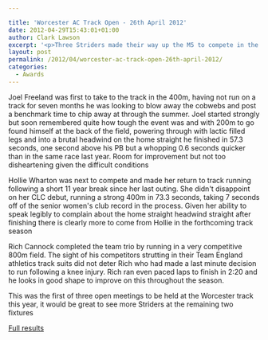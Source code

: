 ```yaml
---

title: 'Worcester AC Track Open - 26th April 2012'
date: 2012-04-29T15:43:01+01:00
author: Clark Lawson
excerpt: '<p>Three Striders made their way up the M5 to compete in the Worcester AC Open track meeting on a blustery and overcast Thursday evening. The weather had clearly kept some senior competitors away and the field was dominated by junior athletes.</p>'
layout: post
permalink: /2012/04/worcester-ac-track-open-26th-april-2012/
categories:
  - Awards
---
```

Joel Freeland was first to take to the track in the 400m, having not run on a track for seven months he was looking to blow away the cobwebs and post a benchmark time to chip away at through the summer. Joel started strongly but soon remembered quite how tough the event was and with 200m to go found himself at the back of the field, powering through with lactic filled legs and into a brutal headwind on the home straight he finished in 57.3 seconds, one second above his PB but a whopping 0.6 seconds quicker than in the same race last year. Room for improvement but not too disheartening given the difficult conditions 

Hollie Wharton was next to compete and made her return to track running following a short 11 year break since her last outing. She didn't disappoint on her CLC debut, running a strong 400m in 73.3 seconds, taking 7 seconds off of the senior women's club record in the process. Given her ability to speak legibly to complain about the home straight headwind straight after finishing there is clearly more to come from Hollie in the forthcoming track season

Rich Cannock completed the team trio by running in a very competitive 800m field. The sight of his competitors strutting in their Team England athletics track suits did not deter Rich who had made a last minute decision to run following a knee injury. Rich ran even paced laps to finish in 2:20 and he looks in good shape to improve on this throughout the season.

This was the first of three open meetings to be held at the Worcester track this year, it would be great to see more Striders at the remaining two fixtures

<a href="http://www.clcstriders-runningclub.co.uk/images/documents/WACopen26042012" target="_blank" rel="nofollow">Full results</a>